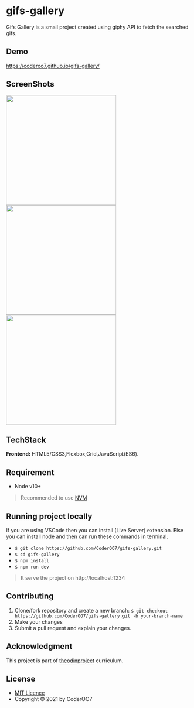 # gifs-gallery

Gifs Gallery is a small project created using giphy API to fetch the searched gifs.


## Demo 

https://coderoo7.github.io/gifs-gallery/


## ScreenShots

<div float="left">
    <img src="https://user-images.githubusercontent.com/67546884/106055358-29344200-60e5-11eb-88ba-4795dc9cf8eb.png" width="300"/>
    <img src="https://user-images.githubusercontent.com/67546884/106056015-140be300-60e6-11eb-8dff-861534b33d9e.png" width="300"/>
    <img src="https://user-images.githubusercontent.com/67546884/106056014-140be300-60e6-11eb-97e5-622e44d3e19f.png" width="300"/>
</div>


## TechStack

**Frontend:** HTML5/CSS3,Flexbox,Grid,JavaScript(ES6).


## Requirement

* Node v10+
> Recommended to use [NVM](https://github.com/creationix/nvm)

## Running project locally

If you are using VSCode then you can install (Live Server) extension. Else you can install node and then can run these commands in terminal.

* `$ git clone https://github.com/CoderOO7/gifs-gallery.git`
* `$ cd gifs-gallery`
* `$ npm install`
* `$ npm run dev`
> It serve the project on http://localhost:1234


## Contributing

1. Clone/fork repository and create a new branch: `$ git checkout https://github.com/CoderOO7/gifs-gallery.git -b your-branch-name`
2. Make your changes
3. Submit a pull request and explain your changes.


## Acknowledgment

This project is part of [theodinproject](http://theodinproject.com/) curriculum.


## License

- [MIT Licence](https://opensource.org/licenses/MIT)
- Copyright &copy; 2021 by CoderOO7
